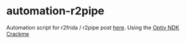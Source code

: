 # automation-r2pipe

Automation script for r2frida / r2pipe post [here](). Using the [Optiv NDK Crackme](https://github.com/optiv/android-ndk-crackme)
